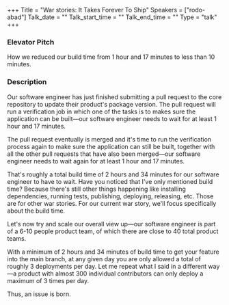 +++
Title = "War stories: It Takes Forever To Ship"
Speakers = ["rodo-abad"]
Talk_date = ""
Talk_start_time = ""
Talk_end_time = ""
Type = "talk"
+++

### Elevator Pitch

How we reduced our build time from 1 hour and 17 minutes to less than 10 minutes.


### Description

Our software engineer has just finished submitting a pull request to the core repository to update their product's package version. The pull request will run a verification job in which one of the tasks is to makes sure the application can be built—our software engineer needs to wait for at least 1 hour and 17 minutes.

The pull request eventually is merged and it's time to run the verification process again to make sure the application can still be built, together with all the other pull requests that have also been merged—our software engineer needs to wait again for at least 1 hour and 17 minutes.

That's roughly a total build time of 2 hours and 34 minutes for our software engineer to have to wait. Have you noticed that I've only mentioned build time? Because there's still other things happening like installing dependencies, running tests, publishing, deploying, releasing, etc. Those are for other war stories. For our current war story, we'll focus specifically about the build time.

Let's now try and scale our overall view up—our software engineer is part of a 6-10 people product team, of which there are close to 40 total product teams.

With a minimum of 2 hours and 34 minutes of build time to get your feature into the main branch, at any given day you are only allowed a total of roughly 3 deployments per day. Let me repeat what I said in a different way—a product with almost 300 individual contributors can only deploy a maximum of 3 times per day.

Thus, an issue is born.